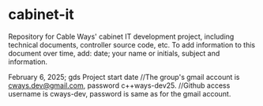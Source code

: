 # cabinet-it
Repository for Cable Ways' cabinet IT development project, including technical documents, controller source code, etc.
To add information to this document over time, add:  date; your name or initials, subject and information.

February 6, 2025; gds
Project start date
//The group's gmail account is cways.dev@gmail.com, password c++ways-dev25.
//Github access username is cways-dev, password is same as for the gmail account.




